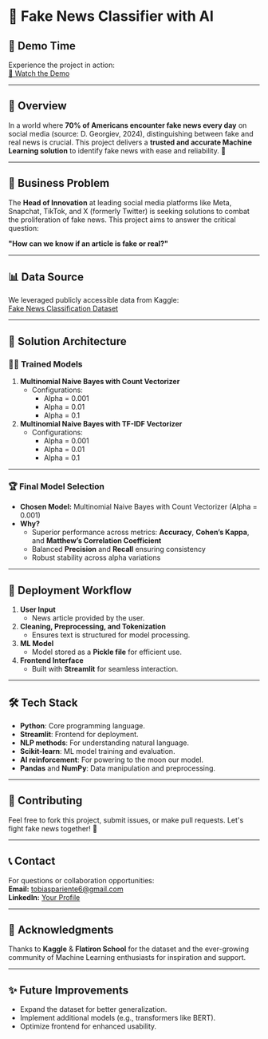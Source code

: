# 📰 Fake News Classifier with AI

## 🎥 Demo Time
Experience the project in action:  
[🔗 Watch the Demo](https://youtu.be/CPYNyuilGCQ)

---

## 🚀 Overview
In a world where **70% of Americans encounter fake news every day** on social media (source: D. Georgiev, 2024), distinguishing between fake and real news is crucial. This project delivers a **trusted and accurate Machine Learning solution** to identify fake news with ease and reliability. 🎯

---

## 🎯 Business Problem
The **Head of Innovation** at leading social media platforms like Meta, Snapchat, TikTok, and X (formerly Twitter) is seeking solutions to combat the proliferation of fake news. This project aims to answer the critical question:

**"How can we know if an article is fake or real?"**

---

## 📊 Data Source
We leveraged publicly accessible data from Kaggle:  
[Fake News Classification Dataset](https://www.kaggle.com/datasets/aadyasingh55/fake-news-classification/data)

---

## 🧠 Solution Architecture
### 🏋️‍♂️ Trained Models
1. **Multinomial Naive Bayes with Count Vectorizer**  
   - Configurations:  
     - Alpha = 0.001  
     - Alpha = 0.01  
     - Alpha = 0.1  
2. **Multinomial Naive Bayes with TF-IDF Vectorizer**  
   - Configurations:  
     - Alpha = 0.001  
     - Alpha = 0.01  
     - Alpha = 0.1  

---

### 🏆 Final Model Selection
- **Chosen Model:** Multinomial Naive Bayes with Count Vectorizer (Alpha = 0.001)
- **Why?**
  - Superior performance across metrics: **Accuracy**, **Cohen’s Kappa**, and **Matthew’s Correlation Coefficient**  
  - Balanced **Precision** and **Recall** ensuring consistency  
  - Robust stability across alpha variations  

---

## 🔧 Deployment Workflow
1. **User Input**  
   - News article provided by the user.  
2. **Cleaning, Preprocessing, and Tokenization**  
   - Ensures text is structured for model processing.  
3. **ML Model**  
   - Model stored as a **Pickle file** for efficient use.  
4. **Frontend Interface**  
   - Built with **Streamlit** for seamless interaction.  

---

## 🛠️ Tech Stack
- **Python**: Core programming language.  
- **Streamlit**: Frontend for deployment.
- **NLP methods**: For understanding natural language.
- **Scikit-learn**: ML model training and evaluation.
- **AI reinforcement**: For powering to the moon our model. 
- **Pandas** and **NumPy**: Data manipulation and preprocessing.

---

## 🤝 Contributing
Feel free to fork this project, submit issues, or make pull requests. Let's fight fake news together! 💪

---

## 📞 Contact
For questions or collaboration opportunities:  
**Email:** [tobiaspariente6@gmail.com](mailto:tobiaspariente6@gmail.com)  
**LinkedIn:** [Your Profile](https://www.linkedin.com/in/tobiaspariente/)

---

## 🙏 Acknowledgments
Thanks to **Kaggle** & **Flatiron School** for the dataset and the ever-growing community of Machine Learning enthusiasts for inspiration and support.

---

## ✨ Future Improvements
- Expand the dataset for better generalization.  
- Implement additional models (e.g., transformers like BERT).  
- Optimize frontend for enhanced usability.
